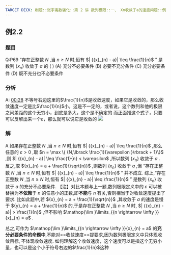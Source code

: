 ```yaml
---
TARGET DECK: 刷题::张宇高数强化::第 2 讲 数列极限::一、 Xn收敛于a的速度问题::例2.2
---
```

## 例2.2
### 题目
Q:P69 “存在正整数 $N$ ,当 $n \geq N$ 时,恒有 $| {{x}_{n} - a}| \leq \frac{1}{n}$ ” 是数列 $\{ {x}_{n}\}$ 收敛于 $a$ 的 ( )
(A) 充分不必要条件 (B) 必要不充分条件
(C) 充分必要条件 (D) 既不充分也不必要条件
### 分析
A: [00:28](https://www.bilibili.com/video/BV1Yw4m1a757?p=68&t=28.441313#t=28.44) 不等号右边这里的$\frac{1}{n}$是收敛速度，如果它是收敛的，那么收敛速度一定是比$\frac{1}{n}$小，这是不一定的，或者说，这个数列和他的极限之间差距的这个无穷小，到底是多大，这个是不确定的
而正面推这个式子，只要可以反解出来一个$\varepsilon$，那么就可以说它是收敛的
![](https://img.hwenyi.tech/202409231909369.webp)
### 解
A
如果存在正整数 $N$ ,当 $n \geq N$ 时,恒有 $| {{x}_{n} - a}| \leq \frac{1}{n}$ ,那么任意的 $\varepsilon > 0$ ,取 $n = \max \{ {N,\lbrack \frac{1}{\varepsilon }\rbrack + 1}\}$ ,则 $| {{x}_{n} - a}| \leq \frac{1}{n} < \varepsilon$ ,所以数列 $\{ {x}_{n}\}$ 收敛于 $a$ .
反之,取 ${x}_{n} = a + \frac{1}{\sqrt{n}}$ ,则数列 $\{ {x}_{n}\}$ 收敛于 $a$ ,但 “存在正整数 $N$ ,当 $n \geq N$ 时,恒有 $| {{x}_{n} - a}| \leq \frac{1}{n}$ ” 并不成立.
综上,“存在正整数 $N$ ,当 $n \geq N$ 时,恒有 $| {{x}_{n} - a}| \leq \frac{1}{n}$ ” 是数列 $\{ {x}_{n}\}$ 收敛于 $a$ 的充分不必要条件.
【注】对比本题与上一题,数列极限定义中的 $\varepsilon$ 可以被替换为**不依赖**于 $n$ 的任意小的正数,即**不能**与 $n$ 有关,否则相当于对收敛速度提出了要求. 比如此题中,若 ${x}_{n} = a + \frac{1}{\sqrt{n}}$ ,其收敛于 $a$ 的速度是慢于 ${y}_{n} = a + \frac{1}{n}$ 的,于是存在正整数 $N$ ,当 $n \geq N$ 时, $| {{x}_{n} - a}| > \frac{1}{n}$ ,但不影响 $\mathop{\lim }\limits_{{n \rightarrow \infty }}{x}_{n} = a$ . 

总之,可作为 $\mathop{\lim }\limits_{{n \rightarrow \infty }}{x}_{n} = a$ 的**充分必要条件的命题中**,不能对==收敛速度==提要求,因为数列极限定义中只体现收敛目标, 不体现收敛速度.
如何理解这个收敛速度，这个速度可以是指这个无穷小量，也可以是这个小于符号右边的$\frac{1}{n}$这种



